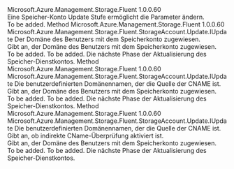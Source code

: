 <Type Name="IWithCustomDomain" FullName="Microsoft.Azure.Management.Storage.Fluent.StorageAccount.Update.IWithCustomDomain">
  <TypeSignature Language="C#" Value="public interface IWithCustomDomain" />
  <TypeSignature Language="ILAsm" Value=".class public interface auto ansi abstract IWithCustomDomain" />
  <TypeSignature Language="DocId" Value="T:Microsoft.Azure.Management.Storage.Fluent.StorageAccount.Update.IWithCustomDomain" />
  <TypeSignature Language="VB.NET" Value="Public Interface IWithCustomDomain" />
  <TypeSignature Language="F#" Value="type IWithCustomDomain = interface" />
  <AssemblyInfo>
    <AssemblyName>Microsoft.Azure.Management.Storage.Fluent</AssemblyName>
    <AssemblyVersion>1.0.0.60</AssemblyVersion>
  </AssemblyInfo>
  <Interfaces />
  <Docs>
    <summary>
            Eine Speicher-Konto Update Stufe ermöglicht die Parameter ändern.
            </summary>
    <remarks>To be added.</remarks>
  </Docs>
  <Members>
    <Member MemberName="WithCustomDomain">
      <MemberSignature Language="C#" Value="public Microsoft.Azure.Management.Storage.Fluent.StorageAccount.Update.IUpdate WithCustomDomain (Microsoft.Azure.Management.Storage.Fluent.Models.CustomDomain customDomain);" />
      <MemberSignature Language="ILAsm" Value=".method public hidebysig newslot virtual instance class Microsoft.Azure.Management.Storage.Fluent.StorageAccount.Update.IUpdate WithCustomDomain(class Microsoft.Azure.Management.Storage.Fluent.Models.CustomDomain customDomain) cil managed" />
      <MemberSignature Language="DocId" Value="M:Microsoft.Azure.Management.Storage.Fluent.StorageAccount.Update.IWithCustomDomain.WithCustomDomain(Microsoft.Azure.Management.Storage.Fluent.Models.CustomDomain)" />
      <MemberSignature Language="F#" Value="abstract member WithCustomDomain : Microsoft.Azure.Management.Storage.Fluent.Models.CustomDomain -&gt; Microsoft.Azure.Management.Storage.Fluent.StorageAccount.Update.IUpdate" Usage="iWithCustomDomain.WithCustomDomain customDomain" />
      <MemberType>Method</MemberType>
      <AssemblyInfo>
        <AssemblyName>Microsoft.Azure.Management.Storage.Fluent</AssemblyName>
        <AssemblyVersion>1.0.0.60</AssemblyVersion>
      </AssemblyInfo>
      <ReturnValue>
        <ReturnType>Microsoft.Azure.Management.Storage.Fluent.StorageAccount.Update.IUpdate</ReturnType>
      </ReturnValue>
      <Parameters>
        <Parameter Name="customDomain" Type="Microsoft.Azure.Management.Storage.Fluent.Models.CustomDomain" />
      </Parameters>
      <Docs>
        <param name="customDomain">Der Domäne des Benutzers mit dem Speicherkonto zugewiesen.</param>
        <summary>
            Gibt an, der Domäne des Benutzers mit dem Speicherkonto zugewiesen.
            </summary>
        <returns>To be added.</returns>
        <remarks>To be added.</remarks>
        <return>Die nächste Phase der Aktualisierung des Speicher-Dienstkontos.</return>
      </Docs>
    </Member>
    <Member MemberName="WithCustomDomain">
      <MemberSignature Language="C#" Value="public Microsoft.Azure.Management.Storage.Fluent.StorageAccount.Update.IUpdate WithCustomDomain (string name);" />
      <MemberSignature Language="ILAsm" Value=".method public hidebysig newslot virtual instance class Microsoft.Azure.Management.Storage.Fluent.StorageAccount.Update.IUpdate WithCustomDomain(string name) cil managed" />
      <MemberSignature Language="DocId" Value="M:Microsoft.Azure.Management.Storage.Fluent.StorageAccount.Update.IWithCustomDomain.WithCustomDomain(System.String)" />
      <MemberSignature Language="VB.NET" Value="Public Function WithCustomDomain (name As String) As IUpdate" />
      <MemberSignature Language="F#" Value="abstract member WithCustomDomain : string -&gt; Microsoft.Azure.Management.Storage.Fluent.StorageAccount.Update.IUpdate" Usage="iWithCustomDomain.WithCustomDomain name" />
      <MemberType>Method</MemberType>
      <AssemblyInfo>
        <AssemblyName>Microsoft.Azure.Management.Storage.Fluent</AssemblyName>
        <AssemblyVersion>1.0.0.60</AssemblyVersion>
      </AssemblyInfo>
      <ReturnValue>
        <ReturnType>Microsoft.Azure.Management.Storage.Fluent.StorageAccount.Update.IUpdate</ReturnType>
      </ReturnValue>
      <Parameters>
        <Parameter Name="name" Type="System.String" />
      </Parameters>
      <Docs>
        <param name="name">Die benutzerdefinierten Domänennamen, der die Quelle der CNAME ist.</param>
        <summary>
            Gibt an, der Domäne des Benutzers mit dem Speicherkonto zugewiesen.
            </summary>
        <returns>To be added.</returns>
        <remarks>To be added.</remarks>
        <return>Die nächste Phase der Aktualisierung des Speicher-Dienstkontos.</return>
      </Docs>
    </Member>
    <Member MemberName="WithCustomDomain">
      <MemberSignature Language="C#" Value="public Microsoft.Azure.Management.Storage.Fluent.StorageAccount.Update.IUpdate WithCustomDomain (string name, bool useSubDomain);" />
      <MemberSignature Language="ILAsm" Value=".method public hidebysig newslot virtual instance class Microsoft.Azure.Management.Storage.Fluent.StorageAccount.Update.IUpdate WithCustomDomain(string name, bool useSubDomain) cil managed" />
      <MemberSignature Language="DocId" Value="M:Microsoft.Azure.Management.Storage.Fluent.StorageAccount.Update.IWithCustomDomain.WithCustomDomain(System.String,System.Boolean)" />
      <MemberSignature Language="VB.NET" Value="Public Function WithCustomDomain (name As String, useSubDomain As Boolean) As IUpdate" />
      <MemberSignature Language="F#" Value="abstract member WithCustomDomain : string * bool -&gt; Microsoft.Azure.Management.Storage.Fluent.StorageAccount.Update.IUpdate" Usage="iWithCustomDomain.WithCustomDomain (name, useSubDomain)" />
      <MemberType>Method</MemberType>
      <AssemblyInfo>
        <AssemblyName>Microsoft.Azure.Management.Storage.Fluent</AssemblyName>
        <AssemblyVersion>1.0.0.60</AssemblyVersion>
      </AssemblyInfo>
      <ReturnValue>
        <ReturnType>Microsoft.Azure.Management.Storage.Fluent.StorageAccount.Update.IUpdate</ReturnType>
      </ReturnValue>
      <Parameters>
        <Parameter Name="name" Type="System.String" />
        <Parameter Name="useSubDomain" Type="System.Boolean" />
      </Parameters>
      <Docs>
        <param name="name">Die benutzerdefinierten Domänennamen, der die Quelle der CNAME ist.</param>
        <param name="useSubDomain">Gibt an, ob indirekte CName-Überprüfung aktiviert ist.</param>
        <summary>
            Gibt an, der Domäne des Benutzers mit dem Speicherkonto zugewiesen.
            </summary>
        <returns>To be added.</returns>
        <remarks>To be added.</remarks>
        <return>Die nächste Phase der Aktualisierung des Speicher-Dienstkontos.</return>
      </Docs>
    </Member>
  </Members>
</Type>